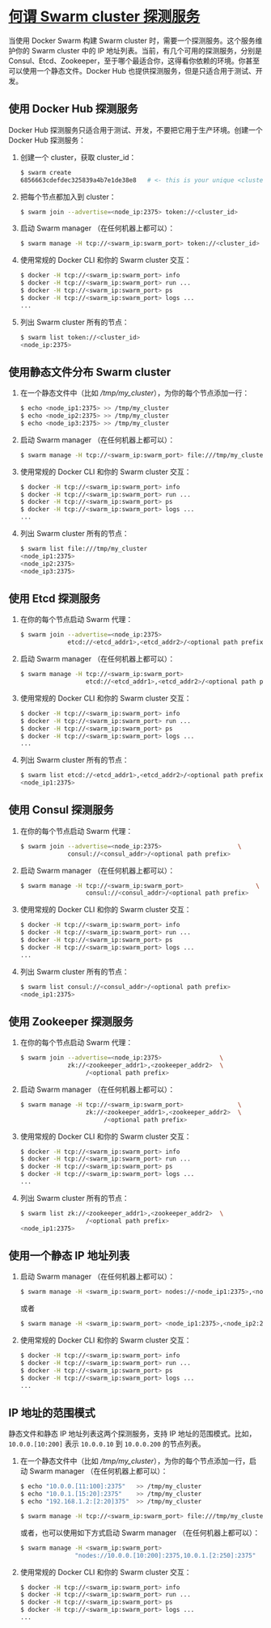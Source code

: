 # [何谓 Swarm cluster 探测服务](https://docs.docker.com/v1.9/swarm/discovery/)

当使用 Docker Swarm 构建 Swarm cluster 时，需要一个探测服务。这个服务维护你的 Swarm cluster 中的 IP 地址列表。当前，有几个可用的探测服务，分别是 Consul、Etcd、Zookeeper，至于哪个最适合你，这得看你依赖的环境。你甚至可以使用一个静态文件。Docker Hub 也提供探测服务，但是只适合用于测试、开发。

## 使用 Docker Hub 探测服务

Docker Hub 探测服务只适合用于测试、开发，不要把它用于生产环境。创建一个 Docker Hub 探测服务：

1. 创建一个 cluster，获取 cluster_id：

   ```sh
   $ swarm create
   6856663cdefdec325839a4b7e1de38e8   # <- this is your unique <cluster_id>
   ```

2. 把每个节点都加入到 cluster：

   ```sh
   $ swarm join --advertise=<node_ip:2375> token://<cluster_id>
   ```

3. 启动 Swarm manager （在任何机器上都可以）：

   ```sh
   $ swarm manage -H tcp://<swarm_ip:swarm_port> token://<cluster_id>
   ```

4. 使用常规的 Docker CLI 和你的 Swarm cluster 交互：

   ```sh
   $ docker -H tcp://<swarm_ip:swarm_port> info
   $ docker -H tcp://<swarm_ip:swarm_port> run ...
   $ docker -H tcp://<swarm_ip:swarm_port> ps
   $ docker -H tcp://<swarm_ip:swarm_port> logs ...
   ...
   ```

5. 列出 Swarm cluster 所有的节点：

   ```sh
   $ swarm list token://<cluster_id>
   <node_ip:2375>
   ```

## 使用静态文件分布 Swarm cluster

1. 在一个静态文件中（比如 */tmp/my_cluster*），为你的每个节点添加一行：

   ```sh
   $ echo <node_ip1:2375> >> /tmp/my_cluster
   $ echo <node_ip2:2375> >> /tmp/my_cluster
   $ echo <node_ip3:2375> >> /tmp/my_cluster
   ```

2. 启动 Swarm manager （在任何机器上都可以）：

   ```sh
   $ swarm manage -H tcp://<swarm_ip:swarm_port> file:///tmp/my_cluster
   ```

3. 使用常规的 Docker CLI 和你的 Swarm cluster 交互：

   ```sh
   $ docker -H tcp://<swarm_ip:swarm_port> info
   $ docker -H tcp://<swarm_ip:swarm_port> run ...
   $ docker -H tcp://<swarm_ip:swarm_port> ps
   $ docker -H tcp://<swarm_ip:swarm_port> logs ...
   ...
   ```

4. 列出 Swarm cluster 所有的节点：

   ```sh
   $ swarm list file:///tmp/my_cluster
   <node_ip1:2375>
   <node_ip2:2375>
   <node_ip3:2375>
   ```

## 使用 Etcd 探测服务

1. 在你的每个节点启动 Swarm 代理：

   ```sh
   $ swarm join --advertise=<node_ip:2375>                              \
                etcd://<etcd_addr1>,<etcd_addr2>/<optional path prefix>
   ```

2. 启动 Swarm manager （在任何机器上都可以）：

   ```sh
   $ swarm manage -H tcp://<swarm_ip:swarm_port>                             \
                     etcd://<etcd_addr1>,<etcd_addr2>/<optional path prefix>
   ```

3. 使用常规的 Docker CLI 和你的 Swarm cluster 交互：

   ```sh
   $ docker -H tcp://<swarm_ip:swarm_port> info
   $ docker -H tcp://<swarm_ip:swarm_port> run ...
   $ docker -H tcp://<swarm_ip:swarm_port> ps
   $ docker -H tcp://<swarm_ip:swarm_port> logs ...
   ...
   ```

4. 列出 Swarm cluster 所有的节点：

   ```sh
   $ swarm list etcd://<etcd_addr1>,<etcd_addr2>/<optional path prefix>
   <node_ip1:2375>
   ```

## 使用 Consul 探测服务

1. 在你的每个节点启动 Swarm 代理：

   ```sh
   $ swarm join --advertise=<node_ip:2375>                     \
                consul://<consul_addr>/<optional path prefix>
   ```

2. 启动 Swarm manager （在任何机器上都可以）：

   ```sh
   $ swarm manage -H tcp://<swarm_ip:swarm_port>                    \
                     consul://<consul_addr>/<optional path prefix>
   ```

3. 使用常规的 Docker CLI 和你的 Swarm cluster 交互：

   ```sh
   $ docker -H tcp://<swarm_ip:swarm_port> info
   $ docker -H tcp://<swarm_ip:swarm_port> run ...
   $ docker -H tcp://<swarm_ip:swarm_port> ps
   $ docker -H tcp://<swarm_ip:swarm_port> logs ...
   ...
   ```

4. 列出 Swarm cluster 所有的节点：

   ```sh
   $ swarm list consul://<consul_addr>/<optional path prefix>
   <node_ip1:2375>
   ```

## 使用 Zookeeper 探测服务

1. 在你的每个节点启动 Swarm 代理：

   ```sh
   $ swarm join --advertise=<node_ip:2375>                \
                zk://<zookeeper_addr1>,<zookeeper_addr2>  \
                     /<optional path prefix>
   ```

2. 启动 Swarm manager （在任何机器上都可以）：

   ```sh
   $ swarm manage -H tcp://<swarm_ip:swarm_port>               \
                     zk://<zookeeper_addr1>,<zookeeper_addr2>  \
                          /<optional path prefix>
   ```

3. 使用常规的 Docker CLI 和你的 Swarm cluster 交互：

   ```sh
   $ docker -H tcp://<swarm_ip:swarm_port> info
   $ docker -H tcp://<swarm_ip:swarm_port> run ...
   $ docker -H tcp://<swarm_ip:swarm_port> ps
   $ docker -H tcp://<swarm_ip:swarm_port> logs ...
   ...
   ```

4. 列出 Swarm cluster 所有的节点：

   ```sh
   $ swarm list zk://<zookeeper_addr1>,<zookeeper_addr2>  \
                     /<optional path prefix>
   <node_ip1:2375>
   ```

## 使用一个静态 IP 地址列表

1. 启动 Swarm manager （在任何机器上都可以）：

   ```sh
   $ swarm manage -H <swarm_ip:swarm_port> nodes://<node_ip1:2375>,<node_ip2:2375>
   ```

   或者

   ```sh
   $ swarm manage -H <swarm_ip:swarm_port> <node_ip1:2375>,<node_ip2:2375>
   ```

2. 使用常规的 Docker CLI 和你的 Swarm cluster 交互：

   ```sh
   $ docker -H tcp://<swarm_ip:swarm_port> info
   $ docker -H tcp://<swarm_ip:swarm_port> run ...
   $ docker -H tcp://<swarm_ip:swarm_port> ps
   $ docker -H tcp://<swarm_ip:swarm_port> logs ...
   ...
   ```

## IP 地址的范围模式

静态文件和静态 IP 地址列表这两个探测服务，支持 IP 地址的范围模式。比如，`10.0.0.[10:200]` 表示 `10.0.0.10` 到 `10.0.0.200` 的节点列表。

1. 在一个静态文件中（比如 */tmp/my_cluster*），为你的每个节点添加一行，启动 Swarm manager （在任何机器上都可以）：

   ```sh
   $ echo "10.0.0.[11:100]:2375"   >> /tmp/my_cluster
   $ echo "10.0.1.[15:20]:2375"    >> /tmp/my_cluster
   $ echo "192.168.1.2:[2:20]375"  >> /tmp/my_cluster

   $ swarm manage -H tcp://<swarm_ip:swarm_port> file:///tmp/my_cluster
   ```

   或者，也可以使用如下方式启动 Swarm manager （在任何机器上都可以）：
   
   ```sh
   $ swarm manage -H <swarm_ip:swarm_port>                            \
                  "nodes://10.0.0.[10:200]:2375,10.0.1.[2:250]:2375"
   ```

3. 使用常规的 Docker CLI 和你的 Swarm cluster 交互：

   ```sh
   $ docker -H tcp://<swarm_ip:swarm_port> info
   $ docker -H tcp://<swarm_ip:swarm_port> run ...
   $ docker -H tcp://<swarm_ip:swarm_port> ps
   $ docker -H tcp://<swarm_ip:swarm_port> logs ...
   ...
   ```
